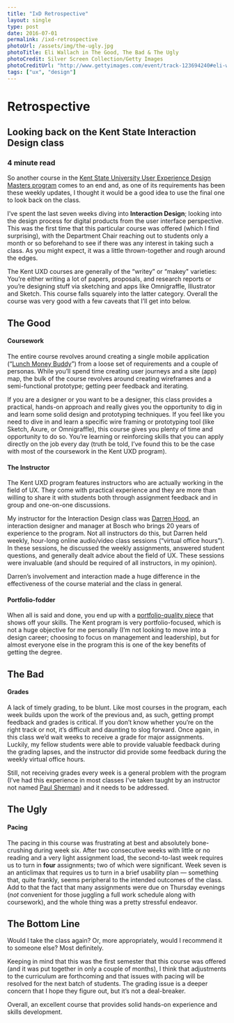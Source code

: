 ```yaml
---
title: "IxD Retrospective"
layout: single
type: post
date: 2016-07-01
permalink: /ixd-retrospective
photoUrl: /assets/img/the-ugly.jpg
photoTitle: Eli Wallach in The Good, The Bad & The Ugly
photoCredit: Silver Screen Collection/Getty Images
photoCreditUrl: "http://www.gettyimages.com/event/track-123694240#eli-wallach-claims-the-hidden-money-for-himself-in-a-scene-from-the-picture-id131288603"
tags: ["ux", "design"]
---
```


# Retrospective

## Looking back on the Kent State Interaction Design class

### 4 minute read

So another course in the [Kent State University User Experience Design Masters program][1] comes to an end and, as one of its requirements has been these weekly updates, I thought it would be a good idea to use the final one to look back on the class. 

I’ve spent the last seven weeks diving into **Interaction Design**; looking into the design process for digital products from the user interface perspective. This was the first time that this particular course was offered (which I find surprising), with the Department Chair reaching out to students only a month or so beforehand to see if there was any interest in taking such a class. As you might expect, it was a little thrown-together and rough around the edges.

The Kent UXD courses are generally of the “writey” or “makey" varieties: You’re either writing a lot of papers, proposals, and research reports or you’re designing stuff via sketching and apps like Omnigraffle, Illustrator and Sketch. This course falls squarely into the latter category. Overall the course was very good with a few caveats that I’ll get into below.

## The Good

#### Coursework
The entire course revolves around creating a single mobile application (“[Lunch Money Buddy][2]”)  from a loose set of requirements and a couple of personas. While you’ll spend time creating user journeys and a site (app) map, the bulk of the course revolves around creating wireframes and a semi-functional prototype; getting peer feedback and iterating.

If you are a designer or you want to be a designer, this class provides a practical, hands-on approach and really gives you the opportunity to dig in and learn some solid design and prototyping techniques. If you feel like you need to dive in and learn a specific wire framing or prototyping tool (like Sketch, Axure, or Omnigraffle), this course gives you plenty of time and opportunity to do so. You’re learning or reinforcing skills that you can apply directly on the job every day (truth be told, I’ve found this to be the case with most of the coursework in the Kent UXD program).

#### The Instructor
The Kent UXD program features instructors who are actually working in the field of UX. They come with practical experience and they are more than willing to share it with students both through assignment feedback and in group and one-on-one discussions.

My instructor for the Interaction Design class was [Darren Hood][3], an interaction designer and manager at Bosch who brings 20 years of experience to the program. Not all instructors do this, but Darren held weekly, hour-long online audio/video class sessions (“virtual office hours”). In these sessions, he discussed the weekly assignments, answered student questions, and generally dealt advice about the field of UX. These sessions were invaluable (and should be required of all instructors, in my opinion).

Darren’s involvement and interaction made a huge difference in the effectiveness of the course material and the class in general.

#### Portfolio-fodder
When all is said and done, you end up with a [portfolio-quality piece][4] that shows off your skills. The Kent program is very portfolio-focused, which is not a huge objective for me personally (I’m not looking to move into a design career; choosing to focus on management and leadership), but for almost everyone else in the program this is one of the key benefits of getting the degree.

## The Bad

#### Grades
A lack of timely grading, to be blunt. Like most courses in the program, each week builds upon the work of the previous and, as such, getting prompt feedback and grades is critical. If you don’t know whether you’re on the right track or not, it’s difficult and daunting to slog forward. Once again, in this class we’d wait weeks to receive a grade for major assignments. Luckily, my fellow students were able to provide valuable feedback during the grading lapses, and the instructor did provide some feedback during the weekly virtual office hours.

Still, not receiving grades every week is a general problem with the program (I’ve had this experience in most classes I’ve taken taught by an instructor not named [Paul Sherman][5]) and it needs to be addressed.

## The Ugly

#### Pacing
The pacing in this course was frustrating at best and absolutely bone-crushing during week six. After two consecutive weeks with little or no reading and a very light assignment load, the second-to-last week requires us to turn in **four** assignments; two of which were significant. Week seven is an anticlimax that requires us to turn in a brief usability plan — something that, quite frankly, seems peripheral to the intended outcomes of the class. Add to that the fact that many assignments were due on Thursday evenings (*not* convenient for those juggling a full work schedule along with coursework), and the whole thing was a pretty stressful endeavor.

## The Bottom Line

Would I take the class again? Or, more appropriately, would I recommend it to someone else? Most definitely.

Keeping in mind that this was the first semester that this course was offered (and it was put together in only a couple of months), I think that adjustments to the curriculum are forthcoming and that issues with pacing will be resolved for the next batch of students. The grading issue is a deeper concern that I hope they figure out, but it’s not a deal-breaker.

Overall, an excellent course that provides solid hands-on experience and skills development.

[1]:	https://onlinedegrees.kent.edu/programs-courses/graduate/user-experience-design/
[2]:	/portfolio/lunch-money-buddy/
[3]:	https://www.linkedin.com/in/dwhood
[4]:	/portfolio/lunch-money-buddy/
[5]:	https://www.linkedin.com/in/pauljsherman